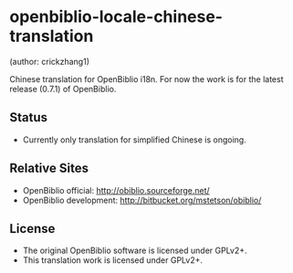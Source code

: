 openbiblio-locale-chinese-translation
=====================================

(author: crickzhang1)

Chinese translation for OpenBiblio i18n. For now the work is for
the latest release (0.7.1) of OpenBiblio.

## Status

* Currently only translation for simplified Chinese is ongoing.

## Relative Sites

* OpenBiblio official: http://obiblio.sourceforge.net/
* OpenBiblio development: http://bitbucket.org/mstetson/obiblio/

## License

* The original OpenBiblio software is licensed under GPLv2+.
* This translation work is licensed under GPLv2+.
